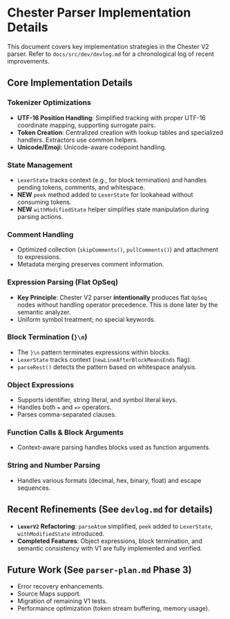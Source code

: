 # Chester Parser Implementation Details

This document covers key implementation strategies in the Chester V2 parser. 
Refer to `docs/src/dev/devlog.md` for a chronological log of recent improvements.

## Core Implementation Details

### Tokenizer Optimizations
- **UTF-16 Position Handling**: Simplified tracking with proper UTF-16 coordinate mapping, supporting surrogate pairs.
- **Token Creation**: Centralized creation with lookup tables and specialized handlers. Extractors use common helpers.
- **Unicode/Emoji**: Unicode-aware codepoint handling.

### State Management
- `LexerState` tracks context (e.g., for block termination) and handles pending tokens, comments, and whitespace.
- **NEW** `peek` method added to `LexerState` for lookahead without consuming tokens.
- **NEW** `withModifiedState` helper simplifies state manipulation during parsing actions.

### Comment Handling
- Optimized collection (`skipComments()`, `pullComments()`) and attachment to expressions.
- Metadata merging preserves comment information.

### Expression Parsing (Flat OpSeq)
- **Key Principle**: Chester V2 parser **intentionally** produces flat `OpSeq` nodes without handling operator precedence. This is done later by the semantic analyzer.
- Uniform symbol treatment; no special keywords.

### Block Termination (`}\n`)
- The `}\n` pattern terminates expressions within blocks.
- `LexerState` tracks context (`newLineAfterBlockMeansEnds` flag).
- `parseRest()` detects the pattern based on whitespace analysis.

### Object Expressions
- Supports identifier, string literal, and symbol literal keys.
- Handles both `=` and `=>` operators.
- Parses comma-separated clauses.

### Function Calls & Block Arguments
- Context-aware parsing handles blocks used as function arguments.

### String and Number Parsing
- Handles various formats (decimal, hex, binary, float) and escape sequences.

## Recent Refinements (See `devlog.md` for details)

- **`LexerV2` Refactoring**: `parseAtom` simplified, `peek` added to `LexerState`, `withModifiedState` introduced.
- **Completed Features**: Object expressions, block termination, and semantic consistency with V1 are fully implemented and verified.

## Future Work (See `parser-plan.md` Phase 3)

- Error recovery enhancements.
- Source Maps support.
- Migration of remaining V1 tests.
- Performance optimization (token stream buffering, memory usage).
